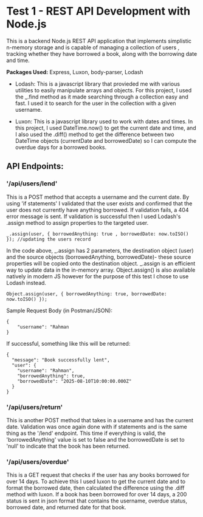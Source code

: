 # Test 1 - REST API Development with Node.js

This is a backend Node.js REST API application that implements simplistic n-memory storage and is capable of managing a collection of users , tracking whether they have borrowed a book, along with the borrowing date and time.

**Packages Used:** Express, Luxon, body-parser, Lodash

- Lodash: This is a javascript library that provieded me with various utilities to easily manipulate arrays and objects. For this project, I used the _.find method as it made searching through a collection easy and fast. I used it to search for the user in the collection with a given username.

- Luxon: This is a javascript library used to work with dates and times. In this project, I used DateTime.now() to get the current date and time, and I also used the .diff() method to get the difference between two DateTime objects (currentDate and borrowedDate) so I can compute the overdue days for a borrowed books.

## API Endpoints:
### '/api/users/lend'
This is a POST method that accepts a username and the current date. By using 'if statements' I validated that the user exists and confirmed that the user does not currently have anything borrowed. If validation fails, a 404 error message is sent. If validation is successful then I used Lodash's .assign method to assign properties to the targeted user. 
 ```
_.assign(user, { borrowedAnything: true , borrowedDate: now.toISO() }); //updating the users record
 ```
 In the code above, _.assign has 2 parameters, the destination object (user) and the source objects (borrowedAnything, borrowedDate)- these source properties will be copied onto the destination object. _.assign is an efficient way to update data in the in-memory array. Object.assign() is also available natively in modern JS however for the purpose of this test I chose to use Lodash instead.
 ```
 Object.assign(user, { borrowedAnything: true, borrowedDate: now.toISO() });
```

Sample Request Body (in Postman/JSON):
```
{
    "username": "Rahman
}
```

If successful, something like this will be returned:
```
{
  "message": "Book successfully lent",
  "user": {
    "username": "Rahman",
    "borrowedAnything": true,
    "borrowedDate": "2025-08-10T10:00:00.000Z"
  }
}
```

### '/api/users/return'
This is another POST method that takes in a username and has the current date. Validation was once again done with if statements and is the same thing as the '/lend' endpoint. This time if everything is valid, the 'borrowedAnything' value is set to false and the borrowedDate is set to 'null' to indicate that the book has been returned.


### '/api/users/overdue'
This is a GET request that checks if the user has any books borrowed for over 14 days. To achieve this I used luxon to get the current date and to format the borrowed date, then calculated the difference using the .diff method with luxon. If a book has been borrowed for over 14 days, a 200 status is sent in json format that contains the username, overdue status, borrowed date, and returned date for that book.

